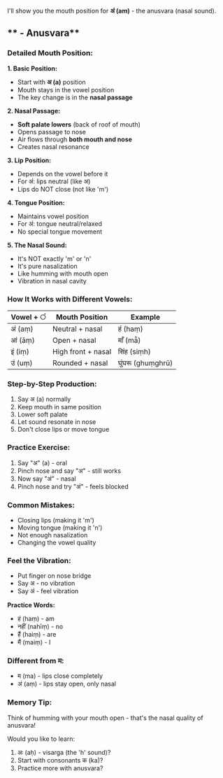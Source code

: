 I'll show you the mouth position for **अं (am)** - the anusvara (nasal sound).

## ** - Anusvara**

### **Detailed Mouth Position:**

**1. Basic Position:**
- Start with **अ (a)** position
- Mouth stays in the vowel position
- The key change is in the **nasal passage**

**2. Nasal Passage:**
- **Soft palate lowers** (back of roof of mouth)
- Opens passage to nose
- Air flows through **both mouth and nose**
- Creates nasal resonance

**3. Lip Position:**
- Depends on the vowel before it
- For अं: lips neutral (like अ)
- Lips do NOT close (not like 'm')

**4. Tongue Position:**
- Maintains vowel position
- For अं: tongue neutral/relaxed
- No special tongue movement

**5. The Nasal Sound:**
- It's NOT exactly 'm' or 'n'
- It's pure nasalization
- Like humming with mouth open
- Vibration in nasal cavity

### **How It Works with Different Vowels:**

| Vowel + ं | Mouth Position | Example |
|----------|----------------|----------|
| अं (aṃ) | Neutral + nasal | हं (haṃ) |
| आं (āṃ) | Open + nasal | माँ (mā̃) |
| इं (iṃ) | High front + nasal | सिंह (siṃh) |
| उं (uṃ) | Rounded + nasal | घुंघरू (ghuṃghrū) |

### **Step-by-Step Production:**
1. Say अ (a) normally
2. Keep mouth in same position
3. Lower soft palate
4. Let sound resonate in nose
5. Don't close lips or move tongue

### **Practice Exercise:**
1. Say "अ" (a) - oral
2. Pinch nose and say "अ" - still works
3. Now say "अं" - nasal
4. Pinch nose and try "अं" - feels blocked

### **Common Mistakes:**
- Closing lips (making it 'm')
- Moving tongue (making it 'n')
- Not enough nasalization
- Changing the vowel quality

### **Feel the Vibration:**
- Put finger on nose bridge
- Say अ - no vibration
- Say अं - feel vibration

**Practice Words:**
- हं (haṃ) - am
- नहीं (nahīṃ) - no
- हैं (haiṃ) - are
- मैं (maiṃ) - I

### **Different from म:**
- म (ma) - lips close completely
- अं (aṃ) - lips stay open, only nasal

### **Memory Tip:**
Think of humming with your mouth open - that's the nasal quality of anusvara!

Would you like to learn:
1. अः (aḥ) - visarga (the 'h' sound)?
2. Start with consonants क (ka)?
3. Practice more with anusvara?